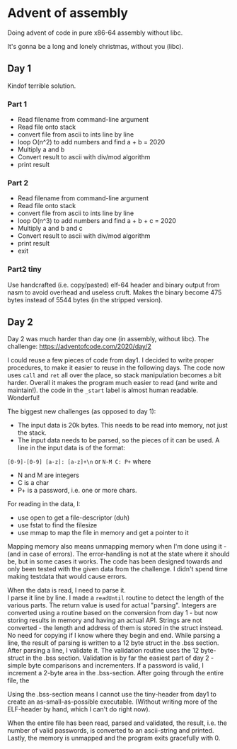 # Advent of assembly
Doing advent of code in pure x86-64 assembly without libc.

It's gonna be a long and lonely christmas, without you (libc).

## Day 1
Kindof terrible solution.
### Part 1
- Read filename from command-line argument
- Read file onto stack
- convert file from ascii to ints line by line
- loop O(n^2) to add numbers and find a + b = 2020
- Multiply a and b
- Convert result to ascii with div/mod algorithm
- print result
### Part 2
- Read filename from command-line argument
- Read file onto stack
- convert file from ascii to ints line by line
- loop O(n^3) to add numbers and find a + b + c = 2020
- Multiply a and b and c
- Convert result to ascii with div/mod algorithm
- print result
- exit

### Part2 tiny
Use handcrafted (i.e. copy/pasted) elf-64 header and binary output from nasm to
avoid overhead and useless cruft.
Makes the binary become 475 bytes instead of 5544 bytes (in the stripped version).


## Day 2
Day 2 was much harder than day one (in assembly, without libc).
The challenge: https://adventofcode.com/2020/day/2


I could reuse a few pieces of code from day1.
I decided to write proper procedures, to make it easier to reuse in the following days. 
The code now uses `call` and `ret` all over the place, so stack manipulation becomes a bit harder. 
Overall it makes the program much easier to read (and write and maintain!). 
the code in the `_start` label is almost human readable. Wonderful!

The biggest new challenges (as opposed to day 1): 
- The input data is 20k bytes. This needs to be read into memory, not just the stack.
- The input data needs to be parsed, so the pieces of it can be used.
A line in the input data is of the format:

`[0-9]-[0-9] [a-z]: [a-z]+\n`
or
`N-M C: P+`
where
- N and M are integers  
- C is a char  
- P+ is a password, i.e. one or more chars.  

For reading in the data, I:
- use open to get a file-descriptor (duh)
- use fstat to find the filesize
- use mmap to map the file in memory and get a pointer to it

Mapping memory also means unmapping memory when I'm done using it - (and in case of errors). 
The error-handling is not at the state where it should be, but in some cases it works.
The code has been designed towards and only been tested with the given data from the challenge. I didn't spend time making testdata that would cause errors.

When the data is read, I need to parse it.  
I parse it line by line.
I made a `readUntil` routine to detect the length of the various parts. 
The return value is used for actual "parsing".
Integers are converted using a routine based on the conversion from day 1 - but now storing results in memory and having an actual API.
Strings are not converted - the length and address of them is stored in the struct instead. No need for copying if I know where they begin and end.
While parsing a line, the result of parsing is written to a 12 byte struct in the .bss section.
After parsing a line, I validate it.
The validation routine uses the 12 byte-struct in the .bss section. Validation is by far the easiest part of day 2 - simple byte comparisons and incrementers.
If a password is valid, I increment a 2-byte area in the .bss-section. After going through the entire file, the

Using the .bss-section means I cannot use the tiny-header from day1 to create an as-small-as-possible executable. (Without writing more of the ELF-header by hand, which I can't do right now).

When the entire file has been read, parsed and validated,
the result, i.e. the number of valid passwords, is converted to an ascii-string and printed.
Lastly, the memory is unmapped and the program exits gracefully with 0.
